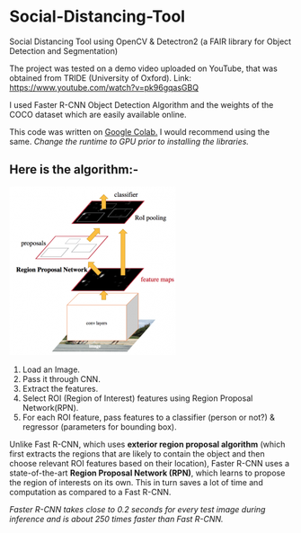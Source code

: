 # Social-Distancing-Tool
Social Distancing Tool using OpenCV &amp; Detectron2 (a FAIR library for Object Detection and Segmentation)

The project was tested on a demo video uploaded on YouTube, that was obtained from TRIDE (University of Oxford).
Link: https://www.youtube.com/watch?v=pk96gqasGBQ

I used Faster R-CNN Object Detection Algorithm and the weights of the COCO dataset which are easily available online.

This code was written on [Google Colab.](https://colab.research.google.com/) I would recommend using the same. *Change the runtime to GPU prior to installing the libraries.*


## Here is the algorithm:-

![alt text](https://github.com/arshpreetsingh134/Social-Distancing-Tool/blob/master/Faster%20R-CNN.jpg?raw=true "Faster R-CNN")

1. Load an Image.
2. Pass it through CNN.
3. Extract the features.
4. Select ROI (Region of Interest) features using Region Proposal Network(RPN).
5. For each ROI feature, pass features to a classifier (person or not?) & regressor (parameters for bounding box).

Unlike Fast R-CNN, which uses **exterior region proposal algorithm** (which first extracts the regions that are likely to contain the object and then choose relevant ROI features based on their location), Faster R-CNN uses a state-of-the-art **Region Proposal Network (RPN)**, which learns to propose the region of interests on its own. This in turn saves a lot of time and computation as compared to a Fast R-CNN.

*Faster R-CNN takes close to 0.2 seconds for every test image during inference and is about 250 times faster than Fast R-CNN.*
